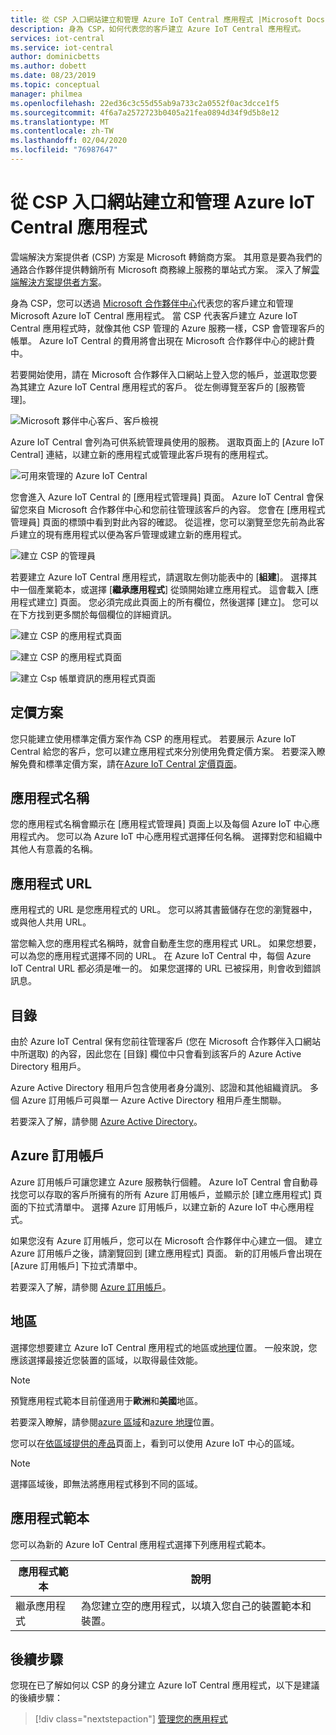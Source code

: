 ```yaml
---
title: 從 CSP 入口網站建立和管理 Azure IoT Central 應用程式 |Microsoft Docs
description: 身為 CSP，如何代表您的客戶建立 Azure IoT Central 應用程式。
services: iot-central
ms.service: iot-central
author: dominicbetts
ms.author: dobett
ms.date: 08/23/2019
ms.topic: conceptual
manager: philmea
ms.openlocfilehash: 22ed36c3c55d55ab9a733c2a0552f0ac3dcce1f5
ms.sourcegitcommit: 4f6a7a2572723b0405a21fea0894d34f9d5b8e12
ms.translationtype: MT
ms.contentlocale: zh-TW
ms.lasthandoff: 02/04/2020
ms.locfileid: "76987647"
---
```

# <a name="create-and-manage-an-azure-iot-central-application-from-the-csp-portal"></a>從 CSP 入口網站建立和管理 Azure IoT Central 應用程式

雲端解決方案提供者 (CSP) 方案是 Microsoft 轉銷商方案。 其用意是要為我們的通路合作夥伴提供轉銷所有 Microsoft 商務線上服務的單站式方案。 深入了解[雲端解決方案提供者方案](https://partner.microsoft.com/cloud-solution-provider)。

身為 CSP，您可以透過 [Microsoft 合作夥伴中心](https://partnercenter.microsoft.com/partner/home)代表您的客戶建立和管理 Microsoft Azure IoT Central 應用程式。 當 CSP 代表客戶建立 Azure IoT Central 應用程式時，就像其他 CSP 管理的 Azure 服務一樣，CSP 會管理客戶的帳單。 Azure IoT Central 的費用將會出現在 Microsoft 合作夥伴中心的總計費中。

若要開始使用，請在 Microsoft 合作夥伴入口網站上登入您的帳戶，並選取您要為其建立 Azure IoT Central 應用程式的客戶。 從左側導覽至客戶的 [服務管理]。

![Microsoft 夥伴中心客戶、客戶檢視](media/howto-create-application-csp/image1.png)

Azure IoT Central 會列為可供系統管理員使用的服務。 選取頁面上的 [Azure IoT Central] 連結，以建立新的應用程式或管理此客戶現有的應用程式。

![可用來管理的 Azure IoT Central](media/howto-create-application-csp/image2.png)

您會進入 Azure IoT Central 的 [應用程式管理員] 頁面。 Azure IoT Central 會保留您來自 Microsoft 合作夥伴中心和您前往管理該客戶的內容。 您會在 [應用程式管理員] 頁面的標頭中看到對此內容的確認。 從這裡，您可以瀏覽至您先前為此客戶建立的現有應用程式以便為客戶管理或建立新的應用程式。

![建立 CSP 的管理員](media/howto-create-application-csp/image3.png)

若要建立 Azure IoT Central 應用程式，請選取左側功能表中的 [**組建**]。 選擇其中一個產業範本，或選擇 [**繼承應用程式**] 從頭開始建立應用程式。 這會載入 [應用程式建立] 頁面。 您必須完成此頁面上的所有欄位，然後選擇 [建立]。 您可以在下方找到更多關於每個欄位的詳細資訊。

![建立 CSP 的應用程式頁面](media/howto-create-application-csp/image4.png)

![建立 CSP 的應用程式頁面](media/howto-create-application-csp/image4-1.png)

![建立 Csp 帳單資訊的應用程式頁面](media/howto-create-application-csp/image4-2.png)

## <a name="pricing-plan"></a>定價方案

您只能建立使用標準定價方案作為 CSP 的應用程式。 若要展示 Azure IoT Central 給您的客戶，您可以建立應用程式來分別使用免費定價方案。 若要深入瞭解免費和標準定價方案，請在[Azure IoT Central 定價頁面](https://azure.microsoft.com/pricing/details/iot-central/)。

## <a name="application-name"></a>應用程式名稱

您的應用程式名稱會顯示在 [應用程式管理員] 頁面上以及每個 Azure IoT 中心應用程式內。 您可以為 Azure IoT 中心應用程式選擇任何名稱。 選擇對您和組織中其他人有意義的名稱。

## <a name="application-url"></a>應用程式 URL

應用程式的 URL 是您應用程式的 URL。 您可以將其書籤儲存在您的瀏覽器中，或與他人共用 URL。

當您輸入您的應用程式名稱時，就會自動產生您的應用程式 URL。 如果您想要，可以為您的應用程式選擇不同的 URL。 在 Azure IoT Central 中，每個 Azure IoT Central URL 都必須是唯一的。 如果您選擇的 URL 已被採用，則會收到錯誤訊息。

## <a name="directory"></a>目錄

由於 Azure IoT Central 保有您前往管理客戶 (您在 Microsoft 合作夥伴入口網站中所選取) 的內容，因此您在 [目錄] 欄位中只會看到該客戶的 Azure Active Directory 租用戶。 

Azure Active Directory 租用戶包含使用者身分識別、認證和其他組織資訊。 多個 Azure 訂用帳戶可與單一 Azure Active Directory 租用戶產生關聯。

若要深入了解，請參閱 [Azure Active Directory](https://docs.microsoft.com/azure/active-directory/)。

## <a name="azure-subscription"></a>Azure 訂用帳戶

Azure 訂用帳戶可讓您建立 Azure 服務執行個體。 Azure IoT Central 會自動尋找您可以存取的客戶所擁有的所有 Azure 訂用帳戶，並顯示於 [建立應用程式] 頁面的下拉式清單中。 選擇 Azure 訂用帳戶，以建立新的 Azure IoT 中心應用程式。

如果您沒有 Azure 訂用帳戶，您可以在 Microsoft 合作夥伴中心建立一個。 建立 Azure 訂用帳戶之後，請瀏覽回到 [建立應用程式] 頁面。 新的訂用帳戶會出現在 [Azure 訂用帳戶] 下拉式清單中。

若要深入了解，請參閱 [Azure 訂用帳戶](https://docs.microsoft.com/azure/guides/developer/azure-developer-guide#understanding-accounts-subscriptions-and-billing)。

## <a name="region"></a>地區

選擇您想要建立 Azure IoT Central 應用程式的地區或[地理](https://azure.microsoft.com/global-infrastructure/geographies/)位置。 一般來說，您應該選擇最接近您裝置的區域，以取得最佳效能。

> [!NOTE]
> 預覽應用程式範本目前僅適用于**歐洲**和**美國**地區。

若要深入瞭解，請參閱[azure 區域](https://azure.microsoft.com/global-infrastructure/regions/)和[azure 地理](https://azure.microsoft.com/global-infrastructure/geographies/)位置。

您可以在[依區域提供的產品](https://azure.microsoft.com/global-infrastructure/services/?products=iot-central)頁面上，看到可以使用 Azure IoT 中心的區域。

> [!Note]
> 選擇區域後，即無法將應用程式移到不同的區域。

## <a name="application-template"></a>應用程式範本

您可以為新的 Azure IoT Central 應用程式選擇下列應用程式範本。

| 應用程式範本 | 說明 |
| -------------------- | ----------- |
| 繼承應用程式   | 為您建立空的應用程式，以填入您自己的裝置範本和裝置。 |


## <a name="next-steps"></a>後續步驟

您現在已了解如何以 CSP 的身分建立 Azure IoT Central 應用程式，以下是建議的後續步驟：

> [!div class="nextstepaction"]
> [管理您的應用程式](howto-administer.md)
